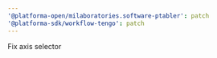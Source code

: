```yaml
---
'@platforma-open/milaboratories.software-ptabler': patch
'@platforma-sdk/workflow-tengo': patch
---
```


Fix axis selector
